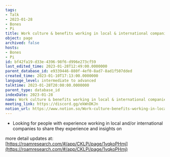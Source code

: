 ```yaml
---
tags:
- Talk
- 2023-01-28
- Bones
- Pi
title: Work culture & benefits working in local & international companies
object: page
archived: false
hosts:
- Bones
- Pi
id: bf42fa19-d33e-4396-98f6-d996e273cf59
last_edited_time: 2023-01-28T12:49:00.0000000
parent_database_id: e9339446-880f-4ef0-8ad7-8ad1f507dded
created_time: 2023-01-10T17:13:00.0000000
language_level: intermediate to advanced
talktime: 2023-01-28T20:00:00.0000000
parent_type: database_id
indexDate: 2023-01-28
name: Work culture & benefits working in local & international companies
meeting_link: https://discord.gg/ekWnDKJn
notion_url: https://www.notion.so/Work-culture-benefits-working-in-local-international-companies-bf42fa19d33e439698f6d996e273cf59
---
```


   - Looking for people with experience working in local and/or international companies to share they experience and insights on

more detail updates at:
[https://roamresearch.com/#/app/CKLPi/page/1vqkoPHmj](https://roamresearch.com/#/app/CKLPi/page/1vqkoPHmj)

























